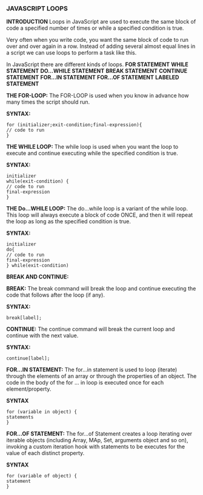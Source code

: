### JAVASCRIPT LOOPS
**INTRODUCTION**
Loops in JavaScript are used to execute the same block of code a specified number of times or while a specified condition is true.

Very often when you write code, you want the same block of code to run over and over again in a row. Instead of adding several almost equal lines in a script we can use loops to perform a task like this.

In JavaScript there are different kinds of loops.
**FOR STATEMENT** 
**WHILE STATEMENT**
**DO...WHILE STATEMENT**
**BREAK STATEMENT**
**CONTINUE STATEMENT**
**FOR...IN STATEMENT**
**FOR...OF STATEMENT**
**LABELED STATEMENT**

**THE FOR-LOOP:**  The FOR-LOOP is used when you know in advance how many times the script should run.

**SYNTAX:**
```
for (initializer;exit-condition;final-expression){
// code to run
}
```

**THE WHILE LOOP:**  The while loop is used when you want the loop to execute and continue executing while the specified condition is true.

**SYNTAX:**
```
initializer 
while(exit-condition) {
// code to run
final-expression
}
```

**THE Do...WHILE LOOP:**  The do...while loop is a variant of the while loop. This loop will always execute a block of code ONCE, and then it will repeat the loop as long as the specified condition is true.

**SYNTAX:**
```
initializer 
do{
// code to run
final-expression
} while(exit-condition)
```

**BREAK AND CONTINUE:** 

**BREAK:**  The break command will break the loop and continue executing the code that follows after the loop (if any).

**SYNTAX:**
```
break[label];
```

**CONTINUE:**  The continue command will break the current loop and continue with the next value.

**SYNTAX:**
```
continue[label];
```

**FOR...IN STATEMENT:**  The for...in statement is used to loop (iterate) through the elements of an array or through the properties of an object.
The code in the body of the for ... in loop is executed once for each element/property.

**SYNTAX**
```
for (variable in object) {
statements
}
```


**FOR...OF STATEMENT:**  The for...of Statement creates a loop iterating over iterable objects (including Array, MAp, Set, arguments object and so on), invoking a custom iteration hook with statements to be executes for the value of each distinct property.

**SYNTAX**
```
for (variable of object) {
statement
}
```
